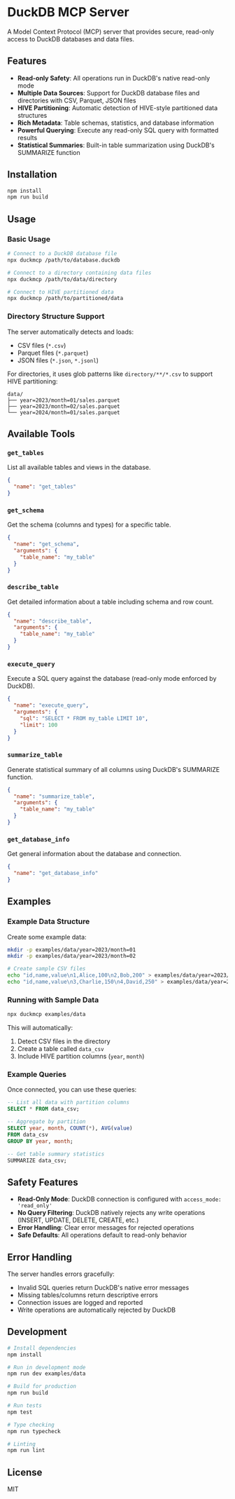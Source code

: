 # DuckDB MCP Server

A Model Context Protocol (MCP) server that provides secure, read-only access to DuckDB databases and data files.

## Features

- **Read-only Safety**: All operations run in DuckDB's native read-only mode
- **Multiple Data Sources**: Support for DuckDB database files and directories with CSV, Parquet, JSON files
- **HIVE Partitioning**: Automatic detection of HIVE-style partitioned data structures
- **Rich Metadata**: Table schemas, statistics, and database information
- **Powerful Querying**: Execute any read-only SQL query with formatted results
- **Statistical Summaries**: Built-in table summarization using DuckDB's SUMMARIZE function

## Installation

```bash
npm install
npm run build
```

## Usage

### Basic Usage

```bash
# Connect to a DuckDB database file
npx duckmcp /path/to/database.duckdb

# Connect to a directory containing data files
npx duckmcp /path/to/data/directory

# Connect to HIVE partitioned data
npx duckmcp /path/to/partitioned/data
```

### Directory Structure Support

The server automatically detects and loads:
- CSV files (`*.csv`)
- Parquet files (`*.parquet`)
- JSON files (`*.json`, `*.jsonl`)

For directories, it uses glob patterns like `directory/**/*.csv` to support HIVE partitioning:

```
data/
├── year=2023/month=01/sales.parquet
├── year=2023/month=02/sales.parquet
└── year=2024/month=01/sales.parquet
```

## Available Tools

### `get_tables`
List all available tables and views in the database.

```json
{
  "name": "get_tables"
}
```

### `get_schema`
Get the schema (columns and types) for a specific table.

```json
{
  "name": "get_schema",
  "arguments": {
    "table_name": "my_table"
  }
}
```

### `describe_table`
Get detailed information about a table including schema and row count.

```json
{
  "name": "describe_table",
  "arguments": {
    "table_name": "my_table"
  }
}
```

### `execute_query`
Execute a SQL query against the database (read-only mode enforced by DuckDB).

```json
{
  "name": "execute_query",
  "arguments": {
    "sql": "SELECT * FROM my_table LIMIT 10",
    "limit": 100
  }
}
```

### `summarize_table`
Generate statistical summary of all columns using DuckDB's SUMMARIZE function.

```json
{
  "name": "summarize_table",
  "arguments": {
    "table_name": "my_table"
  }
}
```

### `get_database_info`
Get general information about the database and connection.

```json
{
  "name": "get_database_info"
}
```

## Examples

### Example Data Structure

Create some example data:

```bash
mkdir -p examples/data/year=2023/month=01
mkdir -p examples/data/year=2023/month=02

# Create sample CSV files
echo "id,name,value\n1,Alice,100\n2,Bob,200" > examples/data/year=2023/month=01/data.csv
echo "id,name,value\n3,Charlie,150\n4,David,250" > examples/data/year=2023/month=02/data.csv
```

### Running with Sample Data

```bash
npx duckmcp examples/data
```

This will automatically:
1. Detect CSV files in the directory
2. Create a table called `data_csv`
3. Include HIVE partition columns (`year`, `month`)

### Example Queries

Once connected, you can use these queries:

```sql
-- List all data with partition columns
SELECT * FROM data_csv;

-- Aggregate by partition
SELECT year, month, COUNT(*), AVG(value) 
FROM data_csv 
GROUP BY year, month;

-- Get table summary statistics
SUMMARIZE data_csv;
```

## Safety Features

- **Read-Only Mode**: DuckDB connection is configured with `access_mode: 'read_only'`
- **No Query Filtering**: DuckDB natively rejects any write operations (INSERT, UPDATE, DELETE, CREATE, etc.)
- **Error Handling**: Clear error messages for rejected operations
- **Safe Defaults**: All operations default to read-only behavior

## Error Handling

The server handles errors gracefully:
- Invalid SQL queries return DuckDB's native error messages
- Missing tables/columns return descriptive errors
- Connection issues are logged and reported
- Write operations are automatically rejected by DuckDB

## Development

```bash
# Install dependencies
npm install

# Run in development mode
npm run dev examples/data

# Build for production
npm run build

# Run tests
npm test

# Type checking
npm run typecheck

# Linting
npm run lint
```

## License

MIT